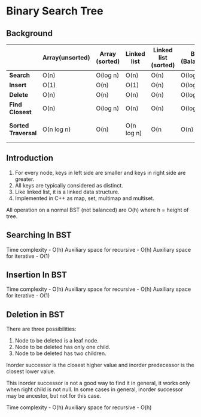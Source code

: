 # Binary Search Tree

## Background

|                      | Array(unsorted) | Array (sorted) | Linked list | Linked list (sorted) | BST (Balanced) | Hash Table |
|----------------------|-----------------|----------------|-------------|----------------------|----------------|------------|
| **Search**           | O(n)            | O(log n)       | O(n)        | O(n)                 | O(log n)       | O(1)       |
| **Insert**           | O(1)            | O(n)           | O(1)        | O(n)                 | O(log n)       | O(1)       |
| **Delete**           | O(n)            | O(n)           | O(n)        | O(n)                 | O(log n)       | O(1)       |
| **Find Closest**     | O(n)            | O(log n)       | O(n)        | O(n)                 | O(log n)       | O(n)       |
| **Sorted Traversal** | O(n log n)      | O(n)           | O(n log n)  | O(n                  | O(n)           | O(n log n) |

## Introduction

1. For every node, keys in left side are smaller and keys in right side are greater.
2. All keys are typically considered as distinct.
3. Like linked list, it is a linked data structure.
4. Implemented in C++ as map, set, multimap and multiset.

All operation on a normal BST (not balanced) are O(h) where h = height of tree.

## Searching In BST

Time complexity - O(h)
Auxiliary space for recursive - O(h)
Auxiliary space for iterative - O(1)

## Insertion In BST

Time complexity - O(h)
Auxiliary space for recursive - O(h)
Auxiliary space for iterative - O(1)

## Deletion in BST

There are three possibilities:

1. Node to be deleted is a leaf node.
2. Node to be deleted has only one child.
3. Node to be deleted has two children.

Inorder successor is the closest higher value and inorder predecessor is the closest lower value.

This inorder successor is not a good way to find it in general, it works only when right child is not null.
In some cases in general, inorder successor may be ancestor, but not for this case.

Time complexity - O(h)
Auxiliary space for recursive - O(h)
